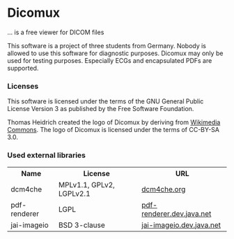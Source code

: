 # Dicomux

... is a free viewer for DICOM files

This software is a project of three students from Germany. Nobody is allowed to use this software for diagnostic 
purposes. Dicomux may only be used for testing purposes. Especially ECGs and encapsulated PDFs are supported.

### Licenses
This software is licensed under the terms of the GNU General Public License Version 3 as published by the Free Software Foundation.

Thomas Heidrich created the logo of Dicomux by deriving from <a href="http://commons.wikimedia.org/wiki/File:Linia_izoelektryczna_EKG.svg">Wikimedia Commons</a>. The logo of Dicomux is licensed under the terms of CC-BY-SA 3.0.

### Used external libraries
<table>
 <tr>
  <th>Name</th><th>License</th><th>URL</th>
 </tr>
 <tr>
  <td>dcm4che</td><td>MPLv1.1, GPLv2, LGPLv2.1</td><td><a href="http://www.dcm4che.org/">dcm4che.org</a></td>
 </tr>
 <tr>
  <td>pdf-renderer</td><td>LGPL</td><td><a href="https://pdf-renderer.dev.java.net/">pdf-renderer.dev.java.net</a></td>
 </tr>
 <tr>
  <td>jai-imageio</td><td>BSD 3-clause</td><td><a href="https://jai-imageio.dev.java.net/">jai-imageio.dev.java.net</a></td>
 </tr>
</table>

